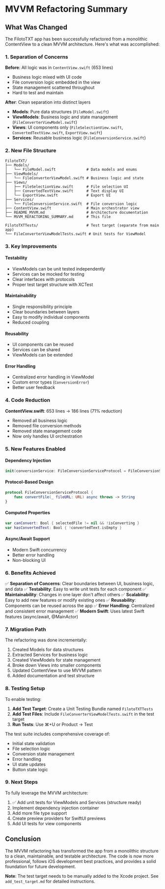 # MVVM Refactoring Summary

## What Was Changed

The FilotoTXT app has been successfully refactored from a monolithic ContentView to a clean MVVM architecture. Here's what was accomplished:

### 1. **Separation of Concerns**

**Before**: All logic was in `ContentView.swift` (653 lines)
- Business logic mixed with UI code
- File conversion logic embedded in the view
- State management scattered throughout
- Hard to test and maintain

**After**: Clean separation into distinct layers
- **Models**: Pure data structures (`FileModel.swift`)
- **ViewModels**: Business logic and state management (`FileConverterViewModel.swift`)
- **Views**: UI components only (`FileSelectionView.swift`, `ConvertedTextView.swift`, `ExportView.swift`)
- **Services**: Reusable business logic (`FileConversionService.swift`)

### 2. **New File Structure**

```
FilotoTXT/
├── Models/
│   └── FileModel.swift              # Data models and enums
├── ViewModels/
│   └── FileConverterViewModel.swift # Business logic and state
├── Views/
│   ├── FileSelectionView.swift      # File selection UI
│   ├── ConvertedTextView.swift      # Text display UI
│   └── ExportView.swift             # Export UI
├── Services/
│   └── FileConversionService.swift  # File conversion logic
├── ContentView.swift                # Main orchestrator view
├── README_MVVM.md                   # Architecture documentation
└── MVVM_REFACTORING_SUMMARY.md      # This file

FilotoTXTTests/                      # Test target (separate from main app)
└── FileConverterViewModelTests.swift # Unit tests for ViewModel
```

### 3. **Key Improvements**

#### **Testability**
- ViewModels can be unit tested independently
- Services can be mocked for testing
- Clear interfaces with protocols
- Proper test target structure with XCTest

#### **Maintainability**
- Single responsibility principle
- Clear boundaries between layers
- Easy to modify individual components
- Reduced coupling

#### **Reusability**
- UI components can be reused
- Services can be shared
- ViewModels can be extended

#### **Error Handling**
- Centralized error handling in ViewModel
- Custom error types (`ConversionError`)
- Better user feedback

### 4. **Code Reduction**

**ContentView.swift**: 653 lines → 186 lines (71% reduction)
- Removed all business logic
- Removed file conversion methods
- Removed state management code
- Now only handles UI orchestration

### 5. **New Features Enabled**

#### **Dependency Injection**
```swift
init(conversionService: FileConversionServiceProtocol = FileConversionService())
```

#### **Protocol-Based Design**
```swift
protocol FileConversionServiceProtocol {
    func convertFile(_ fileURL: URL) async throws -> String
}
```

#### **Computed Properties**
```swift
var canConvert: Bool { selectedFile != nil && !isConverting }
var hasConvertedText: Bool { !convertedText.isEmpty }
```

#### **Async/Await Support**
- Modern Swift concurrency
- Better error handling
- Non-blocking UI

### 6. **Benefits Achieved**

✅ **Separation of Concerns**: Clear boundaries between UI, business logic, and data
✅ **Testability**: Easy to write unit tests for each component
✅ **Maintainability**: Changes in one layer don't affect others
✅ **Scalability**: Easy to add new features or modify existing ones
✅ **Reusability**: Components can be reused across the app
✅ **Error Handling**: Centralized and consistent error management
✅ **Modern Swift**: Uses latest Swift features (async/await, @MainActor)

### 7. **Migration Path**

The refactoring was done incrementally:
1. Created Models for data structures
2. Extracted Services for business logic
3. Created ViewModels for state management
4. Broke down Views into smaller components
5. Updated ContentView to use MVVM pattern
6. Added documentation and test structure

### 8. **Testing Setup**

To enable testing:
1. **Add Test Target**: Create a Unit Testing Bundle named `FilotoTXTTests`
2. **Add Test Files**: Include `FileConverterViewModelTests.swift` in the test target
3. **Run Tests**: Use ⌘+U or Product → Test

The test suite includes comprehensive coverage of:
- Initial state validation
- File selection logic
- Conversion state management
- Error handling
- UI state updates
- Button state logic

### 9. **Next Steps**

To fully leverage the MVVM architecture:
1. ✅ Add unit tests for ViewModels and Services (structure ready)
2. Implement dependency injection container
3. Add more file type support
4. Create preview providers for SwiftUI previews
5. Add UI tests for view components

## Conclusion

The MVVM refactoring has transformed the app from a monolithic structure to a clean, maintainable, and testable architecture. The code is now more professional, follows iOS development best practices, and provides a solid foundation for future development.

**Note**: The test target needs to be manually added to the Xcode project. See `add_test_target.md` for detailed instructions. 